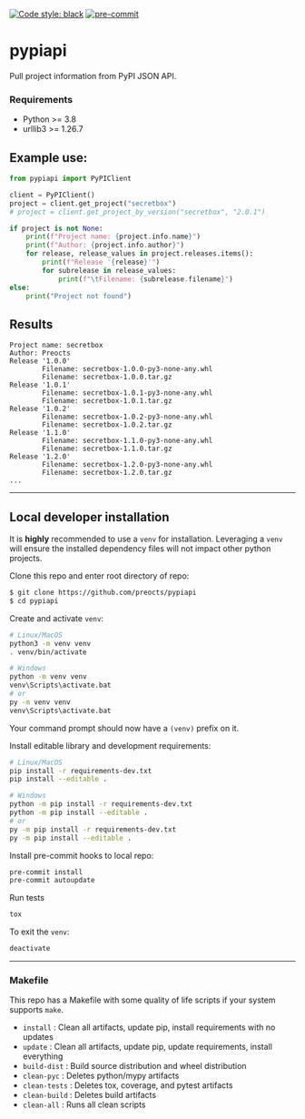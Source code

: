 [![Code style: black](https://img.shields.io/badge/code%20style-black-000000.svg)](https://github.com/psf/black)
[![pre-commit](https://img.shields.io/badge/pre--commit-enabled-brightgreen?logo=pre-commit&logoColor=white)](https://github.com/pre-commit/pre-commit)

# pypiapi

Pull project information from PyPI JSON API.

### Requirements
- Python >= 3.8
- urllib3 >= 1.26.7


## Example use:
```py
from pypiapi import PyPIClient

client = PyPIClient()
project = client.get_project("secretbox")
# project = client.get_project_by_version("secretbox", "2.0.1")

if project is not None:
    print(f"Project name: {project.info.name}")
    print(f"Author: {project.info.author}")
    for release, release_values in project.releases.items():
        print(f"Release '{release}'")
        for subrelease in release_values:
            print(f"\tFilename: {subrelease.filename}")
else:
    print("Project not found")
```

## Results

```
Project name: secretbox
Author: Preocts
Release '1.0.0'
        Filename: secretbox-1.0.0-py3-none-any.whl
        Filename: secretbox-1.0.0.tar.gz
Release '1.0.1'
        Filename: secretbox-1.0.1-py3-none-any.whl
        Filename: secretbox-1.0.1.tar.gz
Release '1.0.2'
        Filename: secretbox-1.0.2-py3-none-any.whl
        Filename: secretbox-1.0.2.tar.gz
Release '1.1.0'
        Filename: secretbox-1.1.0-py3-none-any.whl
        Filename: secretbox-1.1.0.tar.gz
Release '1.2.0'
        Filename: secretbox-1.2.0-py3-none-any.whl
        Filename: secretbox-1.2.0.tar.gz
...
```

---

## Local developer installation

It is **highly** recommended to use a `venv` for installation. Leveraging a `venv` will ensure the installed dependency files will not impact other python projects.

Clone this repo and enter root directory of repo:
```bash
$ git clone https://github.com/preocts/pypiapi
$ cd pypiapi
```

Create and activate `venv`:
```bash
# Linux/MacOS
python3 -m venv venv
. venv/bin/activate

# Windows
python -m venv venv
venv\Scripts\activate.bat
# or
py -m venv venv
venv\Scripts\activate.bat
```

Your command prompt should now have a `(venv)` prefix on it.

Install editable library and development requirements:
```bash
# Linux/MacOS
pip install -r requirements-dev.txt
pip install --editable .

# Windows
python -m pip install -r requirements-dev.txt
python -m pip install --editable .
# or
py -m pip install -r requirements-dev.txt
py -m pip install --editable .
```

Install pre-commit hooks to local repo:
```bash
pre-commit install
pre-commit autoupdate
```

Run tests
```bash
tox
```

To exit the `venv`:
```bash
deactivate
```

---

### Makefile

This repo has a Makefile with some quality of life scripts if your system supports `make`.

- `install` : Clean all artifacts, update pip, install requirements with no updates
- `update` : Clean all artifacts, update pip, update requirements, install everything
- `build-dist` : Build source distribution and wheel distribution
- `clean-pyc` : Deletes python/mypy artifacts
- `clean-tests` : Deletes tox, coverage, and pytest artifacts
- `clean-build` : Deletes build artifacts
- `clean-all` : Runs all clean scripts
